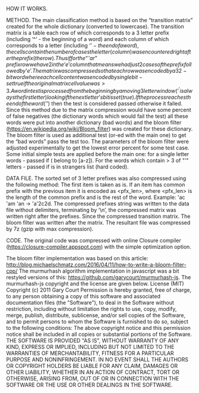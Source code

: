 ﻿HOW IT WORKS.

METHOD.
The main classification method is based on the “transition matrix” created for the whole dictionary (converted to lowercase). The transition matrix is a table each row of which corresponds to a 3 letter prefix (including ‘^’ - the beginning of a word) and each column of which corresponds to a letter (including ‘$’ - the end of a word), the cells contain the number of cases the letter (column) was encountered right after the prefix (the row). Thus if for the “'ar” prefix row we have 2 in the ‘e’ column that means we had just 2 cases of the prefix followed by ‘e’. The matrix was compressed so that each row was encoded by a 32-bit word where each cell content was encoded by single bit - set true if the original matrix cell value was > 3. A word in test is processed from the beginning by a moving 3 letter window (‘^’ is always the first letter) looking if the next letter’s bit is set (true). If the process reaches the end of the word (‘$’) then the test is considered passed otherwise it failed. Since this method due to the matrix compression would have some percent of false negatives (the dictionary words which would fail the test) all these words were put into another dictionary (bad words) and the bloom filter (https://en.wikipedia.org/wiki/Bloom_filter) was created for these dictionary. The bloom filter is used as additional test (or-ed with the main one) to get the “bad words” pass the test too. The parameters of the bloom filter were adjusted experimentally to get the lowest error percent for some test case. Some initial simple tests are applied before the main one: for a single letter words - passed if (<word> belong to [a-z]). For the words which contain > 3 of "'" letters - passed if is in strangers list (hard coded).

DATA FILE.
The sorted set of 3 letter prefixes was also compressed using the following method:
The first item is taken as is. If an item has common prefix with the previous item it is encoded as <pfx_len><suffix>, where <pfx_len> is the length of the common prefix and <suffix> is the rest of the word. 
Example:  'ac 'am 'an -> 'a'2c2d.
The compressed prefixes string was written to the data file without delimiters, terminating by ‘\n’, the compressed matrix was written right after the prefixes. Since the compressed transition matrix. The bloom filter was written after the matrix. The resultant file was compressed by 7z (gzip with max compression).

CODE.
The original code was compressed with online Closure compiler (https://closure-compiler.appspot.com) with the simple optimization option.


The bloom filter implementation was  based on this article:
http://blog.michaelschmatz.com/2016/04/11/how-to-write-a-bloom-filter-cpp/
The murmurhash algorithm implementation in javascript was a bit restyled versions of this:
https://github.com/garycourt/murmurhash-js. The murmurhash-js copyright and the license are given below.
License (MIT)
Copyright (c) 2011 Gary Court
Permission is hereby granted, free of charge, to any person obtaining a copy of this software and associated documentation files (the "Software"), to deal in the Software without restriction, including without limitation the rights to use, copy, modify, merge, publish, distribute, sublicense, and/or sell copies of the Software, and to permit persons to whom the Software is furnished to do so, subject to the following conditions:
The above copyright notice and this permission notice shall be included in all copies or substantial portions of the Software.
THE SOFTWARE IS PROVIDED "AS IS", WITHOUT WARRANTY OF ANY KIND, EXPRESS OR IMPLIED, INCLUDING BUT NOT LIMITED TO THE WARRANTIES OF MERCHANTABILITY, FITNESS FOR A PARTICULAR PURPOSE AND NONINFRINGEMENT. IN NO EVENT SHALL THE AUTHORS OR COPYRIGHT HOLDERS BE LIABLE FOR ANY CLAIM, DAMAGES OR OTHER LIABILITY, WHETHER IN AN ACTION OF CONTRACT, TORT OR OTHERWISE, ARISING FROM, OUT OF OR IN CONNECTION WITH THE SOFTWARE OR THE USE OR OTHER DEALINGS IN THE SOFTWARE.